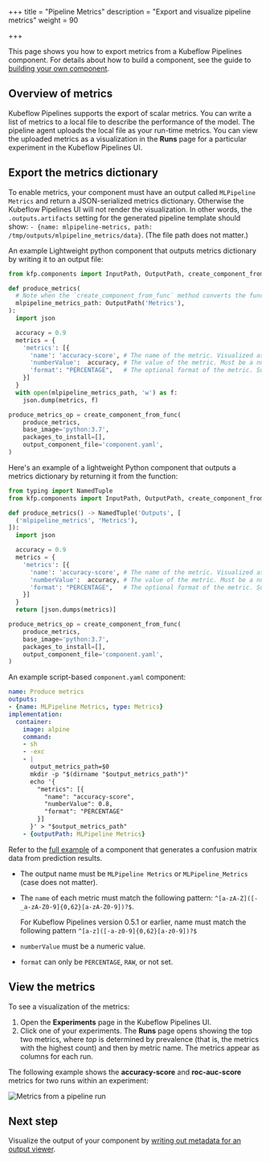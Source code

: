 +++
title = "Pipeline Metrics"
description = "Export and visualize pipeline metrics"
weight = 90
                    
+++

This page shows you how to export metrics from a Kubeflow Pipelines component. 
For details about how to build a component, see the guide to 
[building your own component](/docs/components/pipelines/sdk/component-development/).
 
## Overview of metrics

Kubeflow Pipelines supports the export of scalar metrics. You can write a list
of metrics to a local file to describe the performance of the model. The
pipeline agent uploads the local file as your run-time metrics. You can view the
uploaded metrics as a visualization in the **Runs** page for a particular
experiment in the Kubeflow Pipelines UI.
 
## Export the metrics dictionary


To enable metrics, your component must have an output called `MLPipeline Metrics` and return a JSON-serialized metrics dictionary.
Otherwise the Kubeflow Pipelines UI will
not render the visualization. In other words, the `.outputs.artifacts` setting
for the generated pipeline template should show:
`- {name: mlpipeline-metrics, path: /tmp/outputs/mlpipeline_metrics/data}`.
(The file path does not matter.)

An example Lightweight python component that outputs metrics dictionary by writing it to an output file:

```Python
from kfp.components import InputPath, OutputPath, create_component_from_func

def produce_metrics(
  # Note when the `create_component_from_func` method converts the function to a component, the function parameter "mlpipeline_metrics_path" becomes an output with name "mlpipeline_metrics" which is the correct name for metrics output.
  mlpipeline_metrics_path: OutputPath('Metrics'),
):
  import json

  accuracy = 0.9
  metrics = {
    'metrics': [{
      'name': 'accuracy-score', # The name of the metric. Visualized as the column name in the runs table.
      'numberValue':  accuracy, # The value of the metric. Must be a numeric value.
      'format': "PERCENTAGE",   # The optional format of the metric. Supported values are "RAW" (displayed in raw format) and "PERCENTAGE" (displayed in percentage format).
    }]
  }
  with open(mlpipeline_metrics_path, 'w') as f:
    json.dump(metrics, f)

produce_metrics_op = create_component_from_func(
    produce_metrics,
    base_image='python:3.7',
    packages_to_install=[],
    output_component_file='component.yaml',
)
```

Here's an example of a lightweight Python component that outputs a metrics dictionary by returning it from the function:

```Python
from typing import NamedTuple
from kfp.components import InputPath, OutputPath, create_component_from_func

def produce_metrics() -> NamedTuple('Outputs', [
  ('mlpipeline_metrics', 'Metrics'),
]):
  import json

  accuracy = 0.9
  metrics = {
    'metrics': [{
      'name': 'accuracy-score', # The name of the metric. Visualized as the column name in the runs table.
      'numberValue':  accuracy, # The value of the metric. Must be a numeric value.
      'format': "PERCENTAGE",   # The optional format of the metric. Supported values are "RAW" (displayed in raw format) and "PERCENTAGE" (displayed in percentage format).
    }]
  }
  return [json.dumps(metrics)]

produce_metrics_op = create_component_from_func(
    produce_metrics,
    base_image='python:3.7',
    packages_to_install=[],
    output_component_file='component.yaml',
)
```

An example script-based `component.yaml` component:

```yaml
name: Produce metrics
outputs:
- {name: MLPipeline Metrics, type: Metrics}
implementation:
  container:
    image: alpine
    command:
    - sh
    - -exc
    - |
      output_metrics_path=$0
      mkdir -p "$(dirname "$output_metrics_path")"
      echo '{
        "metrics": [{
          "name": "accuracy-score",
          "numberValue": 0.8,
          "format": "PERCENTAGE"
        }]
      }' > "$output_metrics_path"
    - {outputPath: MLPipeline Metrics}
```

Refer to the [full example](https://github.com/kubeflow/pipelines/blob/master/components/local/confusion_matrix/src/confusion_matrix.py) of a component that generates a confusion matrix data from prediction results.

* The output name must be `MLPipeline Metrics` or `MLPipeline_Metrics` (case does not matter).
* The `name` of each metric must match the following pattern: `^[a-zA-Z]([-_a-zA-Z0-9]{0,62}[a-zA-Z0-9])?$`.

    For Kubeflow Pipelines version 0.5.1 or earlier, name must match the following pattern `^[a-z]([-a-z0-9]{0,62}[a-z0-9])?$`
* `numberValue` must be a numeric value.
* `format` can only be `PERCENTAGE`, `RAW`, or not set.

## View the metrics

To see a visualization of the metrics:

1. Open the **Experiments** page in the Kubeflow Pipelines UI.
1. Click one of your experiments. The **Runs** page opens showing the top two 
  metrics, where *top* is determined by prevalence (that is, the metrics with 
  the highest count) and then by metric name. 
  The metrics appear as columns for each run.
  
The following example shows the **accuracy-score** and 
**roc-auc-score** metrics for two runs within an experiment:

<img src="/docs/images/taxi-tip-run-scores.png" 
  alt="Metrics from a pipeline run"
  class="mt-3 mb-3 border border-info rounded">

## Next step

Visualize the output of your component by [writing out metadata for an output 
viewer](/docs/components/pipelines/metrics/output-viewer/).
